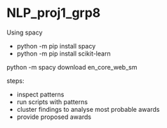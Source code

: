 # NLP_proj1_grp8

Using spacy

- python -m pip install spacy
- python -m pip install scikit-learn

python -m spacy download en_core_web_sm

steps:

- inspect patterns
- run scripts with patterns
- cluster findings to analyse most probable awards
- provide proposed awards